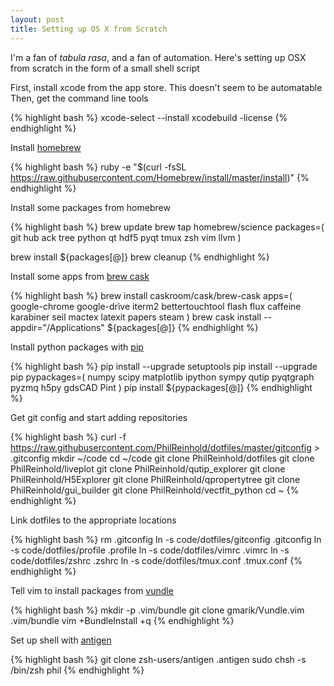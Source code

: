 ```yaml
---
layout: post
title: Setting up OS X from Scratch
---
```

I'm a fan of *tabula rasa*, and a fan of automation. Here's setting up OSX from
scratch in the form of a small shell script

First, install xcode from the app store. This doesn't seem to be automatable
Then, get the command line tools

{% highlight bash %}
xcode-select --install
xcodebuild -license
{% endhighlight %}

Install [homebrew](http://brew.sh)

{% highlight bash %}
ruby -e "$(curl -fsSL https://raw.githubusercontent.com/Homebrew/install/master/install)"
{% endhighlight %}

Install some packages from homebrew

{% highlight bash %}
brew update
brew tap homebrew/science
packages=(
    git
    hub
    ack
    tree
    python
    qt
    hdf5
    pyqt
    tmux
    zsh
    vim
    llvm
)

brew install ${packages[@]}
brew cleanup
{% endhighlight %}

Install some apps from [brew cask](http://caskroom.io)

{% highlight bash %}
brew install caskroom/cask/brew-cask
apps=(
    google-chrome
    google-drive
    iterm2
    bettertouchtool
    flash
    flux
    caffeine
    karabiner
    seil
    mactex
    latexit
    papers
    steam
)
brew cask install --appdir="/Applications" ${packages[@]}
{% endhighlight %}

Install python packages with [pip](https://pip.readthedocs.org)

{% highlight bash %}
pip install --upgrade setuptools
pip install --upgrade pip
pypackages=(
    numpy
    scipy
    matplotlib
    ipython
    sympy
    qutip
    pyqtgraph
    pyzmq
    h5py
    gdsCAD
    Pint
)
pip install ${pypackages[@]}
{% endhighlight %}

Get git config and start adding repositories

{% highlight bash %}
curl -f https://raw.githubusercontent.com/PhilReinhold/dotfiles/master/gitconfig > .gitconfig
mkdir ~/code
cd ~/code
git clone PhilReinhold/dotfiles
git clone PhilReinhold/liveplot
git clone PhilReinhold/qutip_explorer
git clone PhilReinhold/H5Explorer
git clone PhilReinhold/qpropertytree
git clone PhilReinhold/gui_builder
git clone PhilReinhold/vectfit_python
cd ~
{% endhighlight %}

Link dotfiles to the appropriate locations

{% highlight bash %}
rm .gitconfig
ln -s code/dotfiles/gitconfig .gitconfig
ln -s code/dotfiles/profile .profile
ln -s code/dotfiles/vimrc .vimrc
ln -s code/dotfiles/zshrc .zshrc
ln -s code/dotfiles/tmux.conf .tmux.conf
{% endhighlight %}

Tell vim to install packages from [vundle](http://github.com/gmarik/vundle.vim)

{% highlight bash %}
mkdir -p .vim/bundle
git clone gmarik/Vundle.vim .vim/bundle
vim +BundleInstall +q
{% endhighlight %}

Set up shell with [antigen](http://github.com/zsh-users/antigen)

{% highlight bash %}
git clone zsh-users/antigen .antigen
sudo chsh -s /bin/zsh phil
{% endhighlight %}
